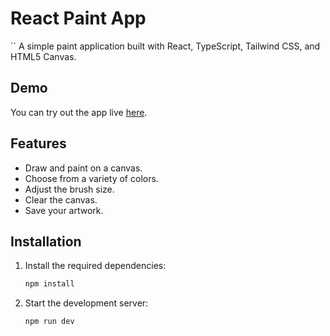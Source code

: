 # React Paint App
``
A simple paint application built with React, TypeScript, Tailwind CSS, and HTML5 Canvas.

## Demo

You can try out the app live [here](https://paintappsite.netlify.app/).

## Features

- Draw and paint on a canvas.
- Choose from a variety of colors.
- Adjust the brush size.
- Clear the canvas.
- Save your artwork.

## Installation
1. Install the required dependencies:
   ```bash
   npm install
    ```

2. Start the development server:
    ```bash
    npm run dev
    ```